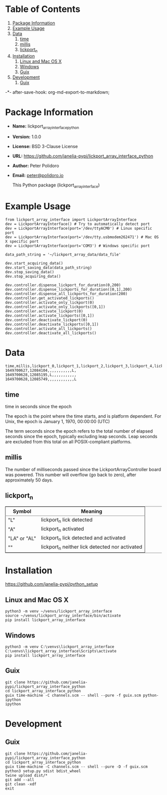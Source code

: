 
# Table of Contents

1.  [Package Information](#org6f1a151)
2.  [Example Usage](#orgba4b75c)
3.  [Data](#org5416024)
    1.  [time](#org30b583e)
    2.  [millis](#org4a74391)
    3.  [lickport<sub>n</sub>](#orge5abd94)
4.  [Installation](#org38d0931)
    1.  [Linux and Mac OS X](#org2648ba1)
    2.  [Windows](#orgb69bcd0)
    3.  [Guix](#org870dc9a)
5.  [Development](#org7dcc38a)
    1.  [Guix](#org7e7bc2e)

-\*- after-save-hook: org-md-export-to-markdown;


<a id="org6f1a151"></a>

# Package Information

-   **Name:** lickport<sub>array</sub><sub>interface</sub><sub>python</sub>
-   **Version:** 1.0.0
-   **License:** BSD 3-Clause License
-   **URL:** <https://github.com/janelia-pypi/lickport_array_interface_python>
-   **Author:** Peter Polidoro
-   **Email:** peter@polidoro.io
    
    This Python package (lickport<sub>array</sub><sub>interface</sub>)


<a id="orgba4b75c"></a>

# Example Usage

    
    from lickport_array_interface import LickportArrayInterface
    dev = LickportArrayInterface() # Try to automatically detect port
    dev = LickportArrayInterface(port='/dev/ttyACM0') # Linux specific port
    dev = LickportArrayInterface(port='/dev/tty.usbmodem262471') # Mac OS X specific port
    dev = LickportArrayInterface(port='COM3') # Windows specific port
    
    data_path_string = '~/lickport_array_data/data_file'
    
    dev.start_acquiring_data()
    dev.start_saving_data(data_path_string)
    dev.stop_saving_data()
    dev.stop_acquiring_data()
    
    dev.controller.dispense_lickport_for_duration(0,200)
    dev.controller.dispense_lickports_for_duration([0,1],200)
    dev.controller.dispense_all_lickports_for_duration(200)
    dev.controller.get_activated_lickports()
    dev.controller.activate_only_lickport(0)
    dev.controller.activate_only_lickports([0,1])
    dev.controller.activate_lickport(0)
    dev.controller.activate_lickports([0,1])
    dev.controller.deactivate_lickport(0)
    dev.controller.deactivate_lickports([0,1])
    dev.controller.activate_all_lickports()
    dev.controller.deactivate_all_lickports()


<a id="org5416024"></a>

# Data

    
    time,millis,lickport_0,lickport_1,lickport_2,lickport_3,lickport_4,lickport_5,lickport_6,lickport_7,lickport_8,lickport_9,lickport_10,lickport_11
    1649700627,12084104,,,,,,,,,,,L,
    1649700628,12085195,L,,,,,,,,,,,
    1649700628,12085749,,,,,,,,,,,,L


<a id="org30b583e"></a>

## time

time in seconds since the epoch

The epoch is the point where the time starts, and is platform dependent. For
Unix, the epoch is January 1, 1970, 00:00:00 (UTC)

The term seconds since the epoch refers to the total number of elapsed seconds
since the epoch, typically excluding leap seconds. Leap seconds are excluded
from this total on all POSIX-compliant platforms.


<a id="org4a74391"></a>

## millis

The number of milliseconds passed since the LickportArrayController board was
powered. This number will overflow (go back to zero), after approximately 50
days.


<a id="orge5abd94"></a>

## lickport<sub>n</sub>

<table border="2" cellspacing="0" cellpadding="6" rules="groups" frame="hsides">


<colgroup>
<col  class="org-left" />

<col  class="org-left" />
</colgroup>
<thead>
<tr>
<th scope="col" class="org-left">Symbol</th>
<th scope="col" class="org-left">Meaning</th>
</tr>
</thead>

<tbody>
<tr>
<td class="org-left">"L"</td>
<td class="org-left">lickport<sub>n</sub> lick detected</td>
</tr>


<tr>
<td class="org-left">"A"</td>
<td class="org-left">lickport<sub>n</sub> activated</td>
</tr>


<tr>
<td class="org-left">"LA" or "AL"</td>
<td class="org-left">lickport<sub>n</sub> lick detected and activated</td>
</tr>


<tr>
<td class="org-left">""</td>
<td class="org-left">lickport<sub>n</sub> neither lick detected nor activated</td>
</tr>
</tbody>
</table>


<a id="org38d0931"></a>

# Installation

<https://github.com/janelia-pypi/python_setup>


<a id="org2648ba1"></a>

## Linux and Mac OS X

    
    python3 -m venv ~/venvs/lickport_array_interface
    source ~/venvs/lickport_array_interface/bin/activate
    pip install lickport_array_interface


<a id="orgb69bcd0"></a>

## Windows

    
    python3 -m venv C:\venvs\lickport_array_interface
    C:\venvs\lickport_array_interface\Scripts\activate
    pip install lickport_array_interface


<a id="org870dc9a"></a>

## Guix

    
    git clone https://github.com/janelia-pypi/lickport_array_interface_python
    cd lickport_array_interface_python
    guix time-machine -C channels.scm -- shell --pure -f guix.scm python-ipython
    ipython


<a id="org7dcc38a"></a>

# Development


<a id="org7e7bc2e"></a>

## Guix

    
    git clone https://github.com/janelia-pypi/lickport_array_interface_python
    cd lickport_array_interface_python
    guix time-machine -C channels.scm -- shell --pure -D -f guix.scm
    python3 setup.py sdist bdist_wheel
    twine upload dist/*
    git add --all
    git clean -xdf
    exit

